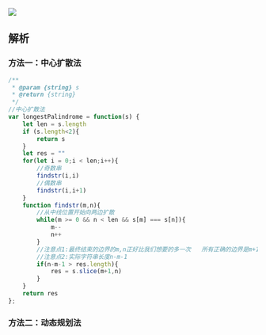 ![](https://output66.oss-cn-beijing.aliyuncs.com/img/20210913220233.png)

## 解析
### 方法一：中心扩散法
```js
/**
 * @param {string} s
 * @return {string}
 */
//中心扩散法
var longestPalindrome = function(s) {
    let len = s.length
    if (s.length<2){
        return s
    }
    let res = ""
    for(let i = 0;i < len;i++){
        //奇数串
        findstr(i,i)
        //偶数串
        findstr(i,i+1)
    }
    function findstr(m,n){
        //从中线位置开始向两边扩散
        while(m >= 0 && n < len && s[m] === s[n]){
            m--
            n++
        }
        //注意点1:最终结束的边界的m,n正好比我们想要的多一次   所有正确的边界是m+1 n-1
        //注意点2:实际字符串长度n-m-1
        if(n-m-1 > res.length){
            res = s.slice(m+1,n)
        }
    }
    return res
};

```
### 方法二：动态规划法
